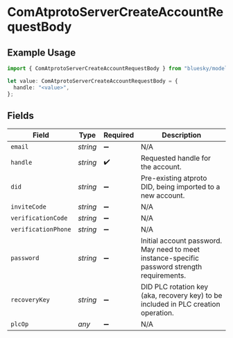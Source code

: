 # ComAtprotoServerCreateAccountRequestBody

## Example Usage

```typescript
import { ComAtprotoServerCreateAccountRequestBody } from "bluesky/models/operations";

let value: ComAtprotoServerCreateAccountRequestBody = {
  handle: "<value>",
};
```

## Fields

| Field                                                                                        | Type                                                                                         | Required                                                                                     | Description                                                                                  |
| -------------------------------------------------------------------------------------------- | -------------------------------------------------------------------------------------------- | -------------------------------------------------------------------------------------------- | -------------------------------------------------------------------------------------------- |
| `email`                                                                                      | *string*                                                                                     | :heavy_minus_sign:                                                                           | N/A                                                                                          |
| `handle`                                                                                     | *string*                                                                                     | :heavy_check_mark:                                                                           | Requested handle for the account.                                                            |
| `did`                                                                                        | *string*                                                                                     | :heavy_minus_sign:                                                                           | Pre-existing atproto DID, being imported to a new account.                                   |
| `inviteCode`                                                                                 | *string*                                                                                     | :heavy_minus_sign:                                                                           | N/A                                                                                          |
| `verificationCode`                                                                           | *string*                                                                                     | :heavy_minus_sign:                                                                           | N/A                                                                                          |
| `verificationPhone`                                                                          | *string*                                                                                     | :heavy_minus_sign:                                                                           | N/A                                                                                          |
| `password`                                                                                   | *string*                                                                                     | :heavy_minus_sign:                                                                           | Initial account password. May need to meet instance-specific password strength requirements. |
| `recoveryKey`                                                                                | *string*                                                                                     | :heavy_minus_sign:                                                                           | DID PLC rotation key (aka, recovery key) to be included in PLC creation operation.           |
| `plcOp`                                                                                      | *any*                                                                                        | :heavy_minus_sign:                                                                           | N/A                                                                                          |